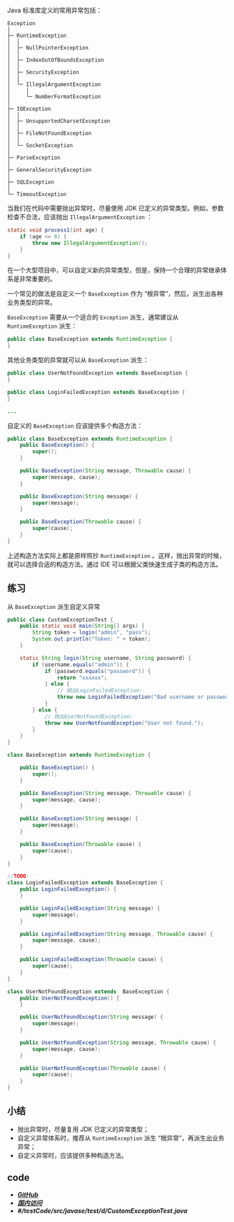Java 标准库定义的常用异常包括：

    Exception
    │
    ├─ RuntimeException
    │  │
    │  ├─ NullPointerException
    │  │
    │  ├─ IndexOutOfBoundsException
    │  │
    │  ├─ SecurityException
    │  │
    │  └─ IllegalArgumentException
    │     │
    │     └─ NumberFormatException
    │
    ├─ IOException
    │  │
    │  ├─ UnsupportedCharsetException
    │  │
    │  ├─ FileNotFoundException
    │  │
    │  └─ SocketException
    │
    ├─ ParseException
    │
    ├─ GeneralSecurityException
    │
    ├─ SQLException
    │
    └─ TimeoutException

当我们在代码中需要抛出异常时，尽量使用 JDK 已定义的异常类型。例如，参数检查不合法，应该抛出 `IllegalArgumentException` ：

```java
static void process1(int age) {
    if (age <= 0) {
        throw new IllegalArgumentException();
    }
}
```

在一个大型项目中，可以自定义新的异常类型，但是，保持一个合理的异常继承体系是非常重要的。

一个常见的做法是自定义一个 `BaseException` 作为 “根异常”，然后，派生出各种业务类型的异常。

`BaseException` 需要从一个适合的 `Exception` 派生，通常建议从 `RuntimeException` 派生：

```java
public class BaseException extends RuntimeException {
}
```


其他业务类型的异常就可以从 `BaseException` 派生：

```java
public class UserNotFoundException extends BaseException {
}

public class LoginFailedException extends BaseException {
}

...
```

自定义的 `BaseException` 应该提供多个构造方法：

```java
public class BaseException extends RuntimeException {
    public BaseException() {
        super();
    }

    public BaseException(String message, Throwable cause) {
        super(message, cause);
    }

    public BaseException(String message) {
        super(message);
    }

    public BaseException(Throwable cause) {
        super(cause);
    }
}
```

上述构造方法实际上都是原样照抄 `RuntimeException` 。这样，抛出异常的时候，就可以选择合适的构造方法。通过 IDE 可以根据父类快速生成子类的构造方法。

## 练习

从 `BaseException` 派生自定义异常

```java
public class CustomExceptionTest {
    public static void main(String[] args) {
        String token = login("admin", "pass");
        System.out.println("Token: " + token);
    }

    static String login(String username, String password) {
        if (username.equals("admin")) {
            if (password.equals("password")) {
                return "xxxxxx";
            } else {
                // 抛出LoginFailedException:
                throw new LoginFailedException("Bad username or password.");
            }
        } else {
            // 抛出UserNotFoundException:
            throw new UserNotFoundException("User not found.");
        }
    }
}

class BaseException extends RuntimeException {

    public BaseException() {
        super();
    }

    public BaseException(String message, Throwable cause) {
        super(message, cause);
    }

    public BaseException(String message) {
        super(message);
    }

    public BaseException(Throwable cause) {
        super(cause);
    }
}

//TODO:
class LoginFailedException extends BaseException {
    public LoginFailedException() {
    }

    public LoginFailedException(String message) {
        super(message);
    }

    public LoginFailedException(String message, Throwable cause) {
        super(message, cause);
    }

    public LoginFailedException(Throwable cause) {
        super(cause);
    }
}

class UserNotFoundException extends  BaseException {
    public UserNotFoundException() {
    }

    public UserNotFoundException(String message) {
        super(message);
    }

    public UserNotFoundException(String message, Throwable cause) {
        super(message, cause);
    }

    public UserNotFoundException(Throwable cause) {
        super(cause);
    }
}
```

## 小结

- 抛出异常时，尽量复用 JDK 已定义的异常类型；
- 自定义异常体系时，推荐从 `RuntimeException` 派生 “根异常”，再派生出业务异常；
- 自定义异常时，应该提供多种构造方法。


## code

- [***GitHub***](https://github.com/Lxzz24/Repo/tree/main/testCode/src/javase/test/d/CustomExceptionTest.java)
- [***国内访问***](https://gitee.com/lxzz24/Repo/tree/main/testCode/src/javase/test/d/CustomExceptionTest.java)
- ***#/testCode/src/javase/test/d/CustomExceptionTest.java*** 


